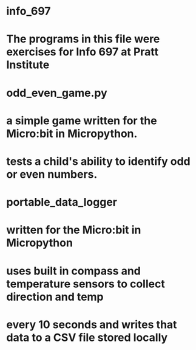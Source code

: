 # info_697

# The programs in this file were exercises for Info 697 at Pratt Institute

# odd_even_game.py 
# a simple game written for the Micro:bit in Micropython.
# tests a child's ability to identify odd or even numbers.

# portable_data_logger
# written for the Micro:bit in Micropython
# uses built in compass and temperature sensors to collect direction and temp
# every 10 seconds and writes that data to a CSV file stored locally
